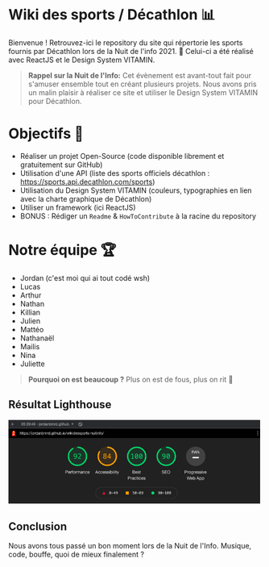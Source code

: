 # Wiki des sports / Décathlon 📊

Bienvenue !
Retrouvez-ici le repository du site qui répertorie les sports fournis par Décathlon lors de la Nuit de l'info 2021. 🥳
Celui-ci a été réalisé avec ReactJS et le Design System VITAMIN.

> **Rappel sur la Nuit de l'Info:** Cet évènement est avant-tout fait pour s'amuser ensemble tout en créant plusieurs projets. Nous avons pris un malin plaisir à réaliser ce site et utiliser le Design System VITAMIN pour Décathlon.

# Objectifs 🎯

* Réaliser un projet Open-Source (code disponible librement et gratuitement sur GitHub)
* Utilisation d'une API (liste des sports officiels décathlon : https://sports.api.decathlon.com/sports)
* Utilisation du Design System VITAMIN (couleurs, typographies en lien avec la charte graphique de Décathlon)
* Utiliser un framework (ici ReactJS)
* BONUS : Rédiger un `Readme` & `HowToContribute` à la racine du repository


# Notre équipe 🏆

* Jordan (c'est moi qui ai tout codé wsh)
* Lucas
* Arthur
* Nathan
* Killian
* Julien
* Mattéo
* Nathanaël
* Mailis
* Nina
* Juliette

> **Pourquoi on est beaucoup ?** Plus on est de fous, plus on rit 🤪

## Résultat Lighthouse

<img src="lighthouse/Capture d’écran 2021-12-03 à 05.41.59.png" alt="Résultat Lighthouse" width="500" />

## Conclusion

Nous avons tous passé un bon moment lors de la Nuit de l'Info.
Musique, code, bouffe, quoi de mieux finalement ?
